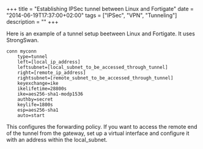 +++
title = "Establishing IPSec tunnel between Linux and Fortigate"
date = "2014-06-19T17:37:00+02:00"
tags = ["IPSec", "VPN", "Tunneling"]
description = ""
+++


Here is an example of a tunnel setup beetween Linux and Fortigate. It uses StrongSwan.

````
conn myconn
    type=tunnel
    left=[local_ip_address]
    leftsubnet=[local_subnet_to_be_accessed_through_tunnel]
    right=[remote_ip_address]
    rightsubnet=[remote_subnet_to_be_accessed_through_tunnel]
    keyexchange=ike
    ikelifetime=28800s
    ike=aes256-sha1-modp1536
    authby=secret
    keylife=1800s
    esp=aes256-sha1
    auto=start
````

This configures the forwarding policy. If you want to access the remote end of the tunnel from the gateway, set up a virtual interface and configure it with an address within the local_subnet.
